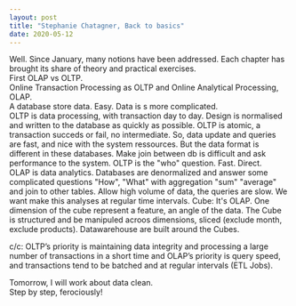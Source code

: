 ```yaml
---
layout: post
title: "Stephanie Chatagner, Back to basics"
date: 2020-05-12
---
```


Well. Since January, many notions have been addressed. Each chapter has brought its share of theory and practical exercises.   
First OLAP vs OLTP.   
Online Transaction Processing as OLTP and Online Analytical Processing, OLAP.   
A database store data. Easy. Data is s more complicated.  
OLTP is data processing, with transaction day to day. Design is normalised and written to the database as quickly as possible. OLTP is atomic, a transaction succeds or fail, no intermediate. So, data update and queries are fast, and nice with the system ressources. But the data format is different in these databases. Make join between db is difficult and ask performance to the system. OLTP is the "who" question. Fast. Direct.     
OLAP is data analytics. Databases are denormalized and answer some complicated questions "How", "What" with aggregation "sum" "average" and join to other tables. Allow high volume of data, the queries are slow. We want make this analyses at regular time intervals. 
Cube: It's OLAP. One dimension of the cube represent a feature, an angle of the data. The Cube is structured and be manipuled acroos dimensions, sliced (exclude month, exclude products). Datawarehouse are built around the Cubes. 

c/c: OLTP’s priority is maintaining data integrity and processing a large number of transactions in a short time and OLAP’s priority is query speed, and transactions tend to be batched and at regular intervals (ETL Jobs).    

Tomorrow, I will work about data clean.    
Step by step, ferociously!

